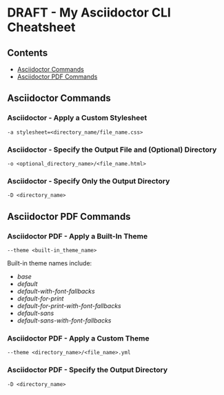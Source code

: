 # DRAFT - My Asciidoctor CLI Cheatsheet

## Contents

* [Asciidoctor Commands](#asciidoctor-commands)
* [Asciidoctor PDF Commands](#asciidoctor-pdf-commands)

## Asciidoctor Commands

### Asciidoctor - Apply a Custom Stylesheet

```
-a stylesheet=<directory_name/file_name.css>
```

### Asciidoctor - Specify the Output File and (Optional) Directory

```
-o <optional_directory_name>/<file_name.html>
```

### Asciidoctor - Specify Only the Output Directory

```
-D <directory_name>
```

## Asciidoctor PDF Commands

### Asciidoctor PDF - Apply a Built-In Theme

```
--theme <built-in_theme_name>
```

Built-in theme names include:

* *base*
* *default*
* *default-with-font-fallbacks*
* *default-for-print*
* *default-for-print-with-font-fallbacks*
* *default-sans*
* *default-sans-with-font-fallbacks*

### Asciidoctor PDF - Apply a Custom Theme

```
--theme <directory_name>/<file_name>.yml
```

### Asciidoctor PDF - Specify the Output Directory

```
-D <directory_name>
```

